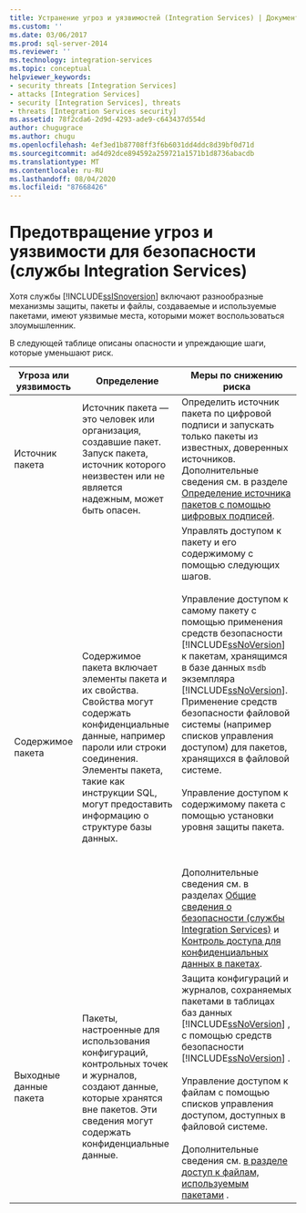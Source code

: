 ```yaml
---
title: Устранение угроз и уязвимостей (Integration Services) | Документация Майкрософт
ms.custom: ''
ms.date: 03/06/2017
ms.prod: sql-server-2014
ms.reviewer: ''
ms.technology: integration-services
ms.topic: conceptual
helpviewer_keywords:
- security threats [Integration Services]
- attacks [Integration Services]
- security [Integration Services], threats
- threats [Integration Services security]
ms.assetid: 78f2cda6-2d9d-4293-ade9-c643437d554d
author: chugugrace
ms.author: chugu
ms.openlocfilehash: 4ef3ed1b87708ff3f6b6031dd4ddc8d39bf0d71d
ms.sourcegitcommit: ad4d92dce894592a259721a1571b1d8736abacdb
ms.translationtype: MT
ms.contentlocale: ru-RU
ms.lasthandoff: 08/04/2020
ms.locfileid: "87668426"
---
```

# <a name="threat-and-vulnerability-mitigation-integration-services"></a>Предотвращение угроз и уязвимости для безопасности (службы Integration Services)
  Хотя службы [!INCLUDE[ssISnoversion](../includes/ssisnoversion-md.md)] включают разнообразные механизмы защиты, пакеты и файлы, создаваемые и используемые пакетами, имеют уязвимые места, которыми может воспользоваться злоумышленник.  
  
 В следующей таблице описаны опасности и упреждающие шаги, которые уменьшают риск.  
  
|Угроза или уязвимость|Определение|Меры по снижению риска|  
|-----------------------------|----------------|----------------|  
|Источник пакета|Источник пакета — это человек или организация, создавшие пакет. Запуск пакета, источник которого неизвестен или не является надежным, может быть опасен.|Определить источник пакета по цифровой подписи и запускать только пакеты из известных, доверенных источников. Дополнительные сведения см. в разделе [Определение источника пакетов с помощью цифровых подписей](security/identify-the-source-of-packages-with-digital-signatures.md).|  
|Содержимое пакета|Содержимое пакета включает элементы пакета и их свойства. Свойства могут содержать конфиденциальные данные, например пароли или строки соединения. Элементы пакета, такие как инструкции SQL, могут предоставить информацию о структуре базы данных.|Управлять доступом к пакету и его содержимому с помощью следующих шагов.<br /><br /> Управление доступом к самому пакету с помощью применения средств безопасности [!INCLUDE[ssNoVersion](../includes/ssnoversion-md.md)] к пакетам, хранящимся в базе данных `msdb` экземпляра [!INCLUDE[ssNoVersion](../includes/ssnoversion-md.md)]. Применение средств безопасности файловой системы (например списков управления доступом) для пакетов, хранящихся в файловой системе.<br /><br /> Управление доступом к содержимому пакета с помощью установки уровня защиты пакета.<br /><br /> <br /><br /> Дополнительные сведения см. в разделах [Общие сведения о безопасности (службы Integration Services)](security/security-overview-integration-services.md) и [Контроль доступа для конфиденциальных данных в пакетах](security/access-control-for-sensitive-data-in-packages.md).|  
|Выходные данные пакета|Пакеты, настроенные для использования конфигураций, контрольных точек и журналов, создают данные, которые хранятся вне пакетов. Эти сведения могут содержать конфиденциальные данные.|Защита конфигураций и журналов, сохраняемых пакетами в таблицах баз данных [!INCLUDE[ssNoVersion](../includes/ssnoversion-md.md)] , с помощью средств безопасности [!INCLUDE[ssNoVersion](../includes/ssnoversion-md.md)] .<br /><br /> Управление доступом к файлам с помощью списков управления доступом, доступных в файловой системе.<br /><br /> Дополнительные сведения см. [в разделе доступ к файлам, используемым пакетами](../../2014/integration-services/access-to-files-used-by-packages.md) .|  
  
  
